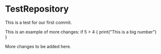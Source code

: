 # TestRepository

This is a test for our first commit.


This is an example of more changes:
if 5 > 4 {
    print("This is a big number")
}


More changes to be added here.
